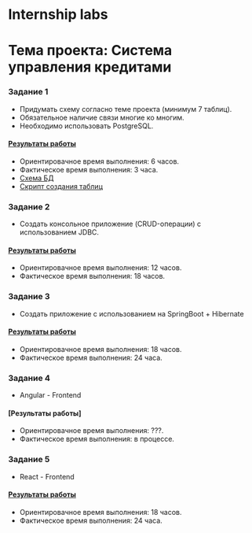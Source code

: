 # Internship labs
# Тема проекта: Система управления кредитами

### Задание 1
* Придумать схему согласно теме проекта (минимум 7 таблиц). 
* Обязательное наличие связи многие ко многим. 
* Необходимо использовать PostgreSQL.

#### [Результаты работы](https://github.com/rondarchik/PracticeTask/tree/main/docs "Схема БД и скрипты")
* Ориентировачное время выполнения: 6 часов.
* Фактическое время выполнения: 3 часа.
* [Схема БД](https://github.com/rondarchik/PracticeTask/blob/main/docs/db.png)
* [Скрипт создания таблиц](https://github.com/rondarchik/PracticeTask/blob/main/docs/create_tables.sql)

### Задание 2
* Создать консольное приложение (CRUD-операции) с использованием JDBC.

#### [Результаты работы](https://github.com/rondarchik/PracticeTask/tree/main/back/jdbc_app/src "JDBC приложение")
* Ориентировачное время выполнения: 12 часов.
* Фактическое время выполнения: 18 часов.

### Задание 3
* Создать приложение с использованием на SpringBoot + Hibernate

#### [Результаты работы](https://github.com/rondarchik/PracticeTask/tree/main/back/web-api/src/main/java/org/system/creditmanagementsystem "Java Spring приложение")
* Ориентировачное время выполнения: 18 часов.
* Фактическое время выполнения: 24 часа.

### Задание 4
* Angular - Frontend

#### [Результаты работы]
* Ориентировачное время выполнения: ???.
* Фактическое время выполнения: в процессе.

### Задание 5
* React - Frontend

#### [Результаты работы](https://github.com/rondarchik/PracticeTask/tree/main/react-front/web-api-front/src "Фронт React")
* Ориентировачное время выполнения: 18 часов.
* Фактическое время выполнения: 24 часа.